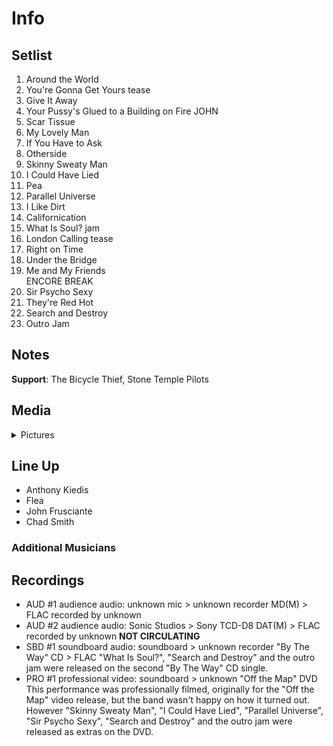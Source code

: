 # Info

## Setlist

1. Around the World
2. You're Gonna Get Yours tease
3. Give It Away
4. Your Pussy's Glued to a Building on Fire JOHN
5. Scar Tissue
6. My Lovely Man
7. If You Have to Ask
8. Otherside
9. Skinny Sweaty Man
10. I Could Have Lied
11. Pea
12. Parallel Universe
13. I Like Dirt
14. Californication
15. What Is Soul? jam
16. London Calling tease
17. Right on Time
18. Under the Bridge
19. Me and My Friends
<br> ENCORE BREAK
20. Sir Psycho Sexy
21. They're Red Hot
22. Search and Destroy
23. Outro Jam

## Notes

**Support**: The Bicycle Thief, Stone Temple Pilots

## Media 

<details>
  <summary>Pictures</summary>
  <!--<img alt="Setlist" title="Setlist" src="_.jpg" height="200" />
  <img alt="Clipping" title="Clipping" src="_.jpg" height="200" />
  <img alt="Flyer" title="Flyer" src="_.jpg" height="200" />-->
</details>

## Line Up

* Anthony Kiedis
* Flea
* John Frusciante
* Chad Smith

### Additional Musicians

## Recordings

* AUD #1 audience audio: unknown mic > unknown recorder MD(M) > FLAC recorded by unknown
* AUD #2 audience audio: Sonic Studios > Sony TCD-D8 DAT(M) > FLAC recorded by unknown **NOT CIRCULATING**
* SBD #1 soundboard audio: soundboard > unknown recorder "By The Way" CD > FLAC "What Is Soul?", "Search and Destroy" and the outro jam were released on the second "By The Way" CD single.
* PRO #1 professional video: soundboard > unknown "Off the Map" DVD This performance was professionally filmed, originally for the "Off the Map" video release, but the band wasn't happy on how it turned out. However "Skinny Sweaty Man", "I Could Have Lied", "Parallel Universe", "Sir Psycho Sexy", "Search and Destroy" and the outro jam were released as extras on the DVD.
